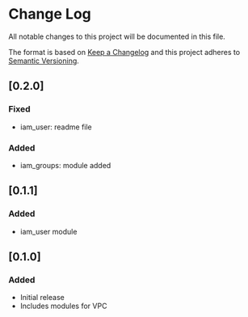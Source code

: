 # Change Log
All notable changes to this project will be documented in this file.

The format is based on [Keep a Changelog](http://keepachangelog.com/)
and this project adheres to [Semantic Versioning](http://semver.org/).

## [0.2.0]
### Fixed
* iam_user:  readme file
### Added
* iam_groups: module added

## [0.1.1]
### Added
* iam_user module

## [0.1.0]
### Added
* Initial release
* Includes modules for VPC
